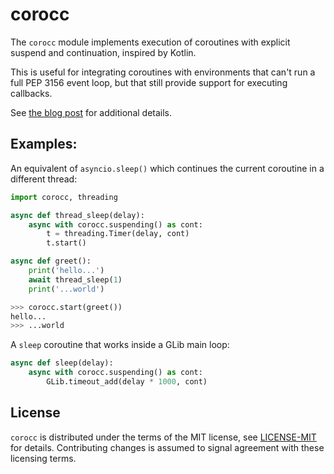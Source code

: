 # corocc

The `corocc` module implements execution of coroutines with explicit
suspend and continuation, inspired by Kotlin.

This is useful for integrating coroutines with environments that can't
run a full PEP 3156 event loop, but that still provide support for
executing callbacks.

See [the blog post](https://morestina.net/blog/1253/continuations) for
additional details.

## Examples:

An equivalent of `asyncio.sleep()` which continues the current
coroutine in a different thread:

```python
import corocc, threading

async def thread_sleep(delay):
    async with corocc.suspending() as cont:
        t = threading.Timer(delay, cont)
        t.start()

async def greet():
    print('hello...')
    await thread_sleep(1)
    print('...world')

>>> corocc.start(greet())
hello...
>>> ...world
```

A `sleep` coroutine that works inside a GLib main loop:

```python
async def sleep(delay):
    async with corocc.suspending() as cont:
        GLib.timeout_add(delay * 1000, cont)
```

## License

`corocc` is distributed under the terms of the MIT license, see
[LICENSE-MIT](LICENSE-MIT) for details.  Contributing changes is
assumed to signal agreement with these licensing terms.
